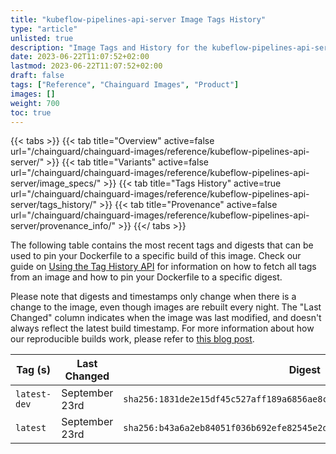```yaml
---
title: "kubeflow-pipelines-api-server Image Tags History"
type: "article"
unlisted: true
description: "Image Tags and History for the kubeflow-pipelines-api-server Chainguard Image"
date: 2023-06-22T11:07:52+02:00
lastmod: 2023-06-22T11:07:52+02:00
draft: false
tags: ["Reference", "Chainguard Images", "Product"]
images: []
weight: 700
toc: true
---
```


{{< tabs >}}
{{< tab title="Overview" active=false url="/chainguard/chainguard-images/reference/kubeflow-pipelines-api-server/" >}}
{{< tab title="Variants" active=false url="/chainguard/chainguard-images/reference/kubeflow-pipelines-api-server/image_specs/" >}}
{{< tab title="Tags History" active=true url="/chainguard/chainguard-images/reference/kubeflow-pipelines-api-server/tags_history/" >}}
{{< tab title="Provenance" active=false url="/chainguard/chainguard-images/reference/kubeflow-pipelines-api-server/provenance_info/" >}}
{{</ tabs >}}

The following table contains the most recent tags and digests that can be used to pin your Dockerfile to a specific build of this image. Check our guide on [Using the Tag History API](/chainguard/chainguard-images/using-the-tag-history-api/) for information on how to fetch all tags from an image and how to pin your Dockerfile to a specific digest.

Please note that digests and timestamps only change when there is a change to the image, even though images are rebuilt every night. The "Last Changed" column indicates when the image was last modified, and doesn't always reflect the latest build timestamp. For more information about how our reproducible builds work, please refer to [this blog post](https://www.chainguard.dev/unchained/reproducing-chainguards-reproducible-image-builds).

| Tag (s)       | Last Changed   | Digest                                                                    |
|---------------|----------------|---------------------------------------------------------------------------|
|  `latest-dev` | September 23rd | `sha256:1831de2e15df45c527aff189a6856ae8c2a7ef037a24112e2ac89ed3671173f9` |
|  `latest`     | September 23rd | `sha256:b43a6a2eb84051f036b692efe82545e2d8cf9916946d536a554cb810afbc127e` |


